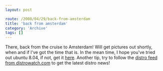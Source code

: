 ```yaml
---
layout: post

route: /2008/04/29/back-from-amsterdam
title: 'back from amsterdam'
category: 'Archive'
tags: []
---
```


There, back from the cruise to Amsterdam! Will get pictures out shortly, when
and if I've got the time that is. In the mean time, I hope you've tried out
ubuntu 8.04, if not, get it
[here](http://phun-ky.net/2008/04/ubuntu-8.04-hardy-heron-LTS-is-out).
Another tip, try to follow the
<a class="ph" target="_blank" rel="noopener noreferrer" href="http://distrowatch.com/news/dwd.xml">distro
feed from distrowatch.com</a> to get the latest distro news!
